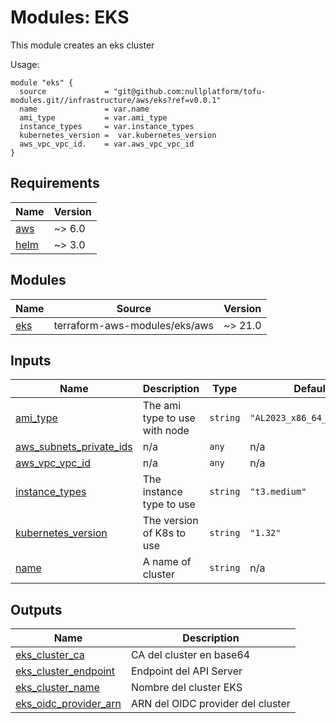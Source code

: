 # Modules: EKS

This module creates an eks cluster

Usage:


```
module "eks" {
  source             = "git@github.com:nullplatform/tofu-modules.git//infrastructure/aws/eks?ref=v0.0.1"
  name               = var.name
  ami_type           = var.ami_type
  instance_types     = var.instance_types
  kubernetes_version =  var.kubernetes_version
  aws_vpc_vpc_id.    = var.aws_vpc_vpc_id
}
```



<!-- BEGIN_TF_DOCS -->
## Requirements

| Name | Version |
|------|---------|
| <a name="requirement_aws"></a> [aws](#requirement\_aws) | ~> 6.0 |
| <a name="requirement_helm"></a> [helm](#requirement\_helm) | ~> 3.0 |

## Modules

| Name | Source | Version |
|------|--------|---------|
| <a name="module_eks"></a> [eks](#module\_eks) | terraform-aws-modules/eks/aws | ~> 21.0 |

## Inputs

| Name | Description | Type | Default | Required |
|------|-------------|------|---------|:--------:|
| <a name="input_ami_type"></a> [ami\_type](#input\_ami\_type) | The ami type to use with node | `string` | `"AL2023_x86_64_STANDARD"` | no |
| <a name="input_aws_subnets_private_ids"></a> [aws\_subnets\_private\_ids](#input\_aws\_subnets\_private\_ids) | n/a | `any` | n/a | yes |
| <a name="input_aws_vpc_vpc_id"></a> [aws\_vpc\_vpc\_id](#input\_aws\_vpc\_vpc\_id) | n/a | `any` | n/a | yes |
| <a name="input_instance_types"></a> [instance\_types](#input\_instance\_types) | The instance type to use | `string` | `"t3.medium"` | no |
| <a name="input_kubernetes_version"></a> [kubernetes\_version](#input\_kubernetes\_version) | The version of K8s to use | `string` | `"1.32"` | no |
| <a name="input_name"></a> [name](#input\_name) | A name of cluster | `string` | n/a | yes |

## Outputs

| Name | Description |
|------|-------------|
| <a name="output_eks_cluster_ca"></a> [eks\_cluster\_ca](#output\_eks\_cluster\_ca) | CA del cluster en base64 |
| <a name="output_eks_cluster_endpoint"></a> [eks\_cluster\_endpoint](#output\_eks\_cluster\_endpoint) | Endpoint del API Server |
| <a name="output_eks_cluster_name"></a> [eks\_cluster\_name](#output\_eks\_cluster\_name) | Nombre del cluster EKS |
| <a name="output_eks_oidc_provider_arn"></a> [eks\_oidc\_provider\_arn](#output\_eks\_oidc\_provider\_arn) | ARN del OIDC provider del cluster |
<!-- END_TF_DOCS -->